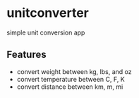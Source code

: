 # unitconverter
simple unit conversion app

## Features
- convert weight between kg, lbs, and oz
- convert temperature between C, F, K
- convert distance between km, m, mi